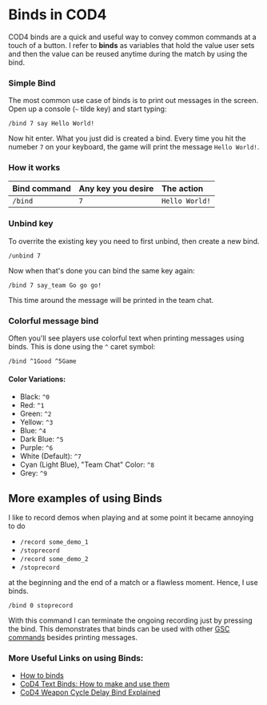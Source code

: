 # Binds in COD4

COD4 binds are a quick and useful way to convey common commands at a touch of a button. 
I refer to **binds** as variables that hold the value user sets and then the value can be reused anytime during the match by using the bind.

### Simple Bind
The most common use case of binds is to print out messages in the screen. Open up a console (`~` tilde key) and start typing:

```gsc
/bind 7 say Hello World!
```
Now hit enter.
What you just did is created a bind. Every time you hit the numeber `7` on your keyboard, the game will print the message `Hello World!`.

### How it works

| Bind command | Any key you desire | The action     |
| :--------- | :------------------- | :------------- |
| `/bind`    | `7`                  | `Hello World!` |

### Unbind key
To overrite the existing key you need to first unbind, then create a new bind.

```gsc
/unbind 7
```

Now when that's done you can bind the same key again:

```gsc
/bind 7 say_team Go go go!
```

This time around the message will be printed in the team chat.

### Colorful message bind
Often you'll see players use colorful text when printing messages using binds. This is done using the `^` caret symbol:

```gsc
/bind ^1Good ^5Game
```

#### Color Variations:
* Black: `^0`
* Red: `^1`
* Green: `^2`
* Yellow: `^3`
* Blue: `^4`
* Dark Blue: `^5`
* Purple: `^6`
* White (Default): `^7`
* Cyan (Light Blue), "Team Chat" Color: `^8`
* Grey: `^9`

## More examples of using Binds
I like to record demos when playing and at some point it became annoying to do 
* `/record some_demo_1`
* `/stoprecord`
* `/record some_demo_2`
* `/stoprecord`

at the beginning and the end of a match or a flawless moment. Hence, I use binds.

```gsc
/bind 0 stoprecord
```

With this command I can terminate the ongoing recording just by pressing the bind.
This demonstrates that binds can be used with other [GSC commands](https://github.com/MirzaLeka/COD4-Scripting/blob/main/all-cod4-commands.gsc) besides printing messages.

### More Useful Links on using Binds:

* [How to binds](https://steamcommunity.com/sharedfiles/filedetails/?id=121629944)
* [CoD4 Text Binds: How to make and use them](https://fearless-assassins.com/forums/topic/12279-cod4-text-binds-how-to-make-and-use-them/)
* [CoD4 Weapon Cycle Delay Bind Explained](https://www.youtube.com/watch?v=uIRzoQ1mYUA)


